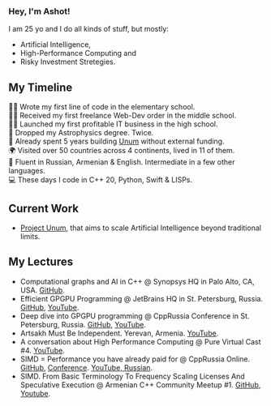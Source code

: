 ### Hey, I'm Ashot!

I am 25 yo and I do all kinds of stuff, but mostly:

* Artificial Intelligence, 
* High-Performance Computing and
* Risky Investment Stretegies.

## My Timeline

👶🏻 Wrote my first line of code in the elementary school.<br/>
👦🏻 Received my first freelance Web-Dev order in the middle school.<br/>
🧔🏻 Launched my first profitable IT business in the high school.<br/>
🔭 Dropped my Astrophysics degree. Twice.<br/>
🏢 Already spent 5 years building [Unum](https://unum.xyz) without external funding.<br/>
🌍 Visited over 50 countries across 4 continents, lived in 11 of them.<br/>
👅 Fluent in Russian, Armenian & English. Intermediate in a few other languages. <br/>
💻 These days I code in C++ 20, Python, Swift & LISPs.<br/>

## Current Work

- [Project Unum](https://unum.am), that aims to scale Artificial Intelligence beyond traditional limits.

## My Lectures

- Computational graphs and AI in C++ @ Synopsys HQ in Palo Alto, CA, USA. [GitHub](https://github.com/ashvardanian/NeuralSTL).
- Efficient GPGPU Programming @ JetBrains HQ in St. Petersburg, Russia. [GitHub](https://github.com/ashvardanian/SandboxGPUs), [YouTube](https://youtu.be/BUtHOftDm_Y).
- Deep dive into GPGPU programming @ CppRussia Conference in St. Petersburg, Russia. [GitHub](https://github.com/ashvardanian/SandboxGPUs), [YouTube](https://youtu.be/AA4RI6o0h1U).
- Artsakh Must Be Independent. Yerevan, Armenia. [YouTube](https://youtu.be/sN8CsCgDlHY).
- A conversation about High Performance Computing @ Pure Virtual Cast #4. [YouTube](https://youtu.be/dCdBFB4LDjw).
- SIMD = Performance you have already paid for @ CppRussia Online. [GitHub](https://github.com/ashvardanian/CppBenchSubstrSearch), [Conference](https://cppconf-piter.ru/en/2020/spb/talks/23g3egeumhe3p4fd66pbar/?fbclid=IwAR26hl3tEhw1os0J6oLzsVPTOAuSGkZIMzwq689tEq8NH5_V7b3MHV8f_zU). [YouTube, Russian]().
- SIMD. From Basic Terminology To Frequency Scaling Licenses And Speculative Execution @ Armenian C++ Community Meetup #1. [GitHub](https://github.com/ashvardanian/CppBenchSubstrSearch), [Youtube](https://youtu.be/ft51yJ9mDcc?t=140).
